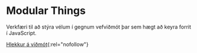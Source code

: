 # Modular Things

Verkfæri til að stýra vélum í gegnum vefviðmót þar sem hægt að keyra forrit í JavaScript.

[Hlekkur á viðmót](https://modular-things.com/){:rel="nofollow"}